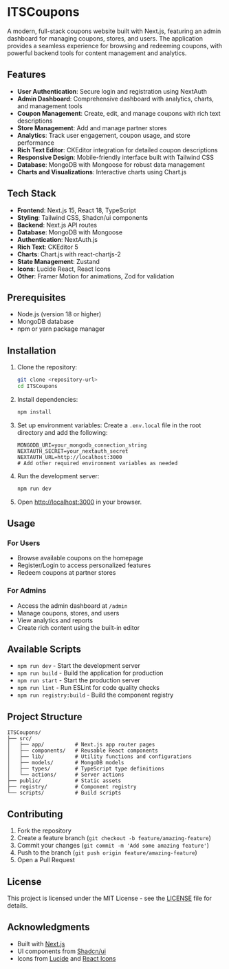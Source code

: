 # ITSCoupons

A modern, full-stack coupons website built with Next.js, featuring an admin dashboard for managing coupons, stores, and users. The application provides a seamless experience for browsing and redeeming coupons, with powerful backend tools for content management and analytics.

## Features

- **User Authentication**: Secure login and registration using NextAuth
- **Admin Dashboard**: Comprehensive dashboard with analytics, charts, and management tools
- **Coupon Management**: Create, edit, and manage coupons with rich text descriptions
- **Store Management**: Add and manage partner stores
- **Analytics**: Track user engagement, coupon usage, and store performance
- **Rich Text Editor**: CKEditor integration for detailed coupon descriptions
- **Responsive Design**: Mobile-friendly interface built with Tailwind CSS
- **Database**: MongoDB with Mongoose for robust data management
- **Charts and Visualizations**: Interactive charts using Chart.js

## Tech Stack

- **Frontend**: Next.js 15, React 18, TypeScript
- **Styling**: Tailwind CSS, Shadcn/ui components
- **Backend**: Next.js API routes
- **Database**: MongoDB with Mongoose
- **Authentication**: NextAuth.js
- **Rich Text**: CKEditor 5
- **Charts**: Chart.js with react-chartjs-2
- **State Management**: Zustand
- **Icons**: Lucide React, React Icons
- **Other**: Framer Motion for animations, Zod for validation

## Prerequisites

- Node.js (version 18 or higher)
- MongoDB database
- npm or yarn package manager

## Installation

1. Clone the repository:
   ```bash
   git clone <repository-url>
   cd ITSCoupons
   ```

2. Install dependencies:
   ```bash
   npm install
   ```

3. Set up environment variables:
   Create a `.env.local` file in the root directory and add the following:
   ```
   MONGODB_URI=your_mongodb_connection_string
   NEXTAUTH_SECRET=your_nextauth_secret
   NEXTAUTH_URL=http://localhost:3000
   # Add other required environment variables as needed
   ```

4. Run the development server:
   ```bash
   npm run dev
   ```

5. Open [http://localhost:3000](http://localhost:3000) in your browser.

## Usage

### For Users
- Browse available coupons on the homepage
- Register/Login to access personalized features
- Redeem coupons at partner stores

### For Admins
- Access the admin dashboard at `/admin`
- Manage coupons, stores, and users
- View analytics and reports
- Create rich content using the built-in editor

## Available Scripts

- `npm run dev` - Start the development server
- `npm run build` - Build the application for production
- `npm run start` - Start the production server
- `npm run lint` - Run ESLint for code quality checks
- `npm run registry:build` - Build the component registry

## Project Structure

```
ITSCoupons/
├── src/
│   ├── app/          # Next.js app router pages
│   ├── components/   # Reusable React components
│   ├── lib/          # Utility functions and configurations
│   ├── models/       # MongoDB models
│   ├── types/        # TypeScript type definitions
│   └── actions/      # Server actions
├── public/           # Static assets
├── registry/         # Component registry
└── scripts/          # Build scripts
```

## Contributing

1. Fork the repository
2. Create a feature branch (`git checkout -b feature/amazing-feature`)
3. Commit your changes (`git commit -m 'Add some amazing feature'`)
4. Push to the branch (`git push origin feature/amazing-feature`)
5. Open a Pull Request

## License

This project is licensed under the MIT License - see the [LICENSE](LICENSE) file for details.

## Acknowledgments

- Built with [Next.js](https://nextjs.org/)
- UI components from [Shadcn/ui](https://ui.shadcn.com/)
- Icons from [Lucide](https://lucide.dev/) and [React Icons](https://react-icons.github.io/react-icons/)
